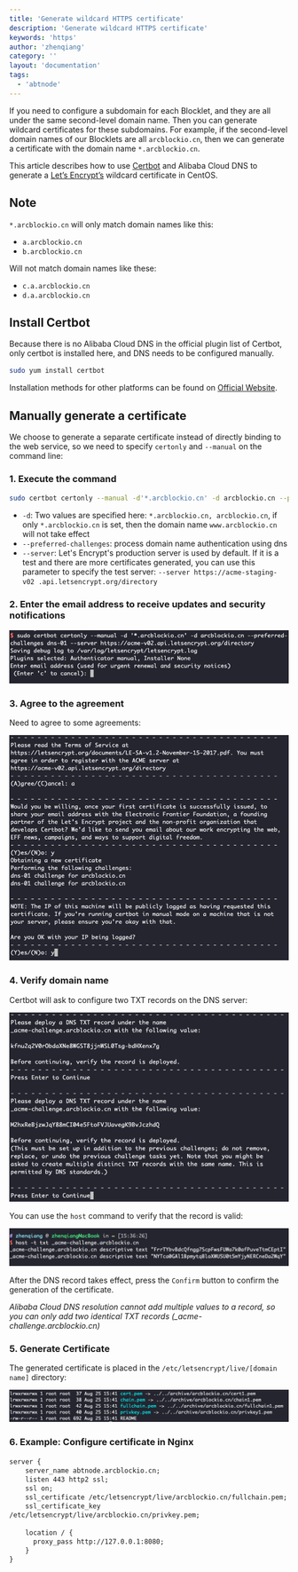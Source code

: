 ```yaml
---
title: 'Generate wildcard HTTPS certificate'
description: 'Generate wildcard HTTPS certificate'
keywords: 'https'
author: 'zhenqiang'
category: ''
layout: 'documentation'
tags:
  - 'abtnode'
---
```


If you need to configure a subdomain for each Blocklet, and they are all under the same second-level domain name. Then you can generate wildcard certificates for these subdomains. For example, if the second-level domain names of our Blocklets are all `arcblockio.cn`, then we can generate a certificate with the domain name `*.arcblockio.cn`.

This article describes how to use [Certbot](https://certbot.eff.org/) and Alibaba Cloud DNS to generate a [Let’s Encrypt’s](https://letsencrypt.org/) wildcard certificate in CentOS.

## Note

`*.arcblockio.cn` will only match domain names like this:

- `a.arcblockio.cn`
- `b.arcblockio.cn`

Will not match domain names like these:

- `c.a.arcblockio.cn`
- `d.a.arcblockio.cn`

## Install Certbot

Because there is no Alibaba Cloud DNS in the official plugin list of Certbot, only certbot is installed here, and DNS needs to be configured manually.

```bash
sudo yum install certbot
```

Installation methods for other platforms can be found on [Official Website](https://certbot.eff.org/).

## Manually generate a certificate

We choose to generate a separate certificate instead of directly binding to the web service, so we need to specify `certonly` and `--manual` on the command line:

### 1. Execute the command

```bash
sudo certbot certonly --manual -d'*.arcblockio.cn' -d arcblockio.cn --preferred-challenges dns-01 --server https://acme-v02.api.letsencrypt.org/directory
```

- `-d`: Two values ​​are specified here: `*.arcblockio.cn, arcblockio.cn`, if only `*.arcblockio.cn` is set, then the domain name `www.arcblockio.cn` will not take effect
- `--preferred-challenges`: process domain name authentication using dns
- `--server`: Let's Encrypt's production server is used by default. If it is a test and there are more certificates generated, you can use this parameter to specify the test server: `--server https://acme-staging-v02 .api.letsencrypt.org/directory`

### 2. Enter the email address to receive updates and security notifications

![email](./images/email.png)

### 3. Agree to the agreement

Need to agree to some agreements:

![agreements](./images/agreements.png)

### 4. Verify domain name

Certbot will ask to configure two TXT records on the DNS server:

![verify dns](./images/verify-dns.png)

You can use the `host` command to verify that the record is valid:

![dns txt record](./images/dns-txt.png)

After the DNS record takes effect, press the `Confirm` button to confirm the generation of the certificate.

_Alibaba Cloud DNS resolution cannot add multiple values ​​to a record, so you can only add two identical TXT records (\_acme-challenge.arcblockio.cn)_

### 5. Generate Certificate

The generated certificate is placed in the `/etc/letsencrypt/live/[domain name]` directory:

![certificates](./images/certificates.png)

### 6. Example: Configure certificate in Nginx

```nginx
server {
    server_name abtnode.arcblockio.cn;
    listen 443 http2 ssl;
    ssl on;
    ssl_certificate /etc/letsencrypt/live/arcblockio.cn/fullchain.pem;
    ssl_certificate_key /etc/letsencrypt/live/arcblockio.cn/privkey.pem;

    location / {
      proxy_pass http://127.0.0.1:8080;
    }
}
```
